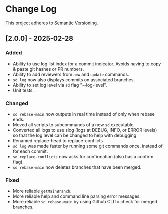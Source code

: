 # Change Log

This project adheres to [Semantic Versioning](https://semver.org/spec/v2.0.0.html).

## [2.0.0] - 2025-02-28

### Added

- Ability to use log list index for a commit indicator. Avoids having to copy & paste git hashes or PR numbers.
- Ability to add reviewers from `new` and `update` commands. 
- `sd log` now also displays commits on associated branches.
- Ability to set log level via `sd` flag "--log-level".
- Unit tests.

### Changed

- `sd rebase-main` now outputs in real time instead of only when rebase ends.
- Moved all scripts to subcommands of a new `sd` executable.
- Converted all logs to use slog (logs at DEBUG, INFO, or ERROR levels) so that the log level can be changed to help with debugging. 
- Renamed replace-head to replace-conflicts
- `sd log` was made faster by running some git commands once, instead of for each commit.
- `sd replace-conflicts` now asks for confirmation (also has a confirm flag).
- `sd rebase-main` now deletes branches that have been merged.

### Fixed

- More reliable `getMainBranch`.
- More reliable help and command line parsing error messages.
- More reliable `sd rebase-main` by using Github CLI to check for merged branches.
